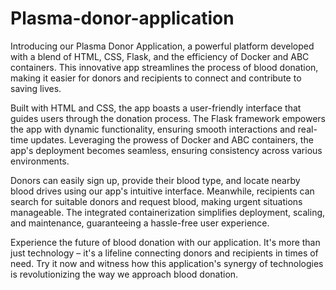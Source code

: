 # Plasma-donor-application

Introducing our Plasma Donor Application, a powerful platform developed with a blend of HTML, CSS, Flask, and the efficiency of Docker and ABC containers. This innovative app streamlines the process of blood donation, making it easier for donors and recipients to connect and contribute to saving lives.

Built with HTML and CSS, the app boasts a user-friendly interface that guides users through the donation process. The Flask framework empowers the app with dynamic functionality, ensuring smooth interactions and real-time updates. Leveraging the prowess of Docker and ABC containers, the app's deployment becomes seamless, ensuring consistency across various environments.

Donors can easily sign up, provide their blood type, and locate nearby blood drives using our app's intuitive interface. Meanwhile, recipients can search for suitable donors and request blood, making urgent situations manageable. The integrated containerization simplifies deployment, scaling, and maintenance, guaranteeing a hassle-free user experience.

Experience the future of blood donation with our application. It's more than just technology – it's a lifeline connecting donors and recipients in times of need. Try it now and witness how this application's synergy of technologies is revolutionizing the way we approach blood donation.
